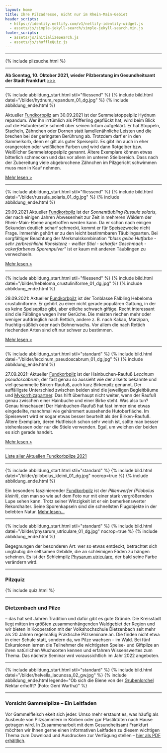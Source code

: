 ```yaml
---
layout: home
title: Ihre Pilzadresse, nicht nur im Rhein-Main-Gebiet
header_scripts:
  - https://identity.netlify.com/v1/netlify-identity-widget.js
  - assets/js/simple-jekyll-search/simple-jekyll-search.min.js
footer_scripts:
  - assets/js/initializeSearch.js
  - assets/js/shuffleQuiz.js
---
```

- - -

{% include pilzsuche.html %}

- - -

**Ab Sonntag, 10. Oktober 2021, wieder Pilzberatung im Gesundheitsamt der Stadt Frankfurt**  [\>>>](/pilzberatung)

- - -

{% include abbildung_start.html stil="fliessend" %}
{% include bild.html datei="/bilder/hydnum_repandum_01_dg.jpg" %}
{% include abbildung_ende.html %}

Aktueller [Fundkorbpilz](AA "Glossar-") am 30.09.2021 ist der Semmelstoppelpilz Hydnum repandum. Wer ihn irrtümlich als Pfifferling gepflückt hat, wird beim Blick auf die Hutunterseite schnell über seinen Irrtum aufgeklärt. Er hat Stoppeln, Stacheln, Zähnchen oder Dornen statt lamellenähnliche Leisten und die brechen bei der geringsten Berührung ab. Trotzdem darf er in den Sammelkorb, denn er gilt als guter Speisepilz. Es gibt ihn auch in eher orangeroten oder weißlichen Farben und wird dann Rotgelber bzw. Weißlicher Semmelstoppelpilz genannt. Ältere Exemplare können etwas bitterlich schmecken und das vor allem im unteren Stielbereich. Dass nach der Zubereitung viele abgebrochene Zähnchen im Pilzgericht schwimmen muss man in Kauf nehmen. 

[Mehr lesen >](/pilze/hydnum-repandum-semmelstoppelpilz)

<div style="clear:  both"></div>

- - -

{% include abbildung_start.html stil="fliessend" %}
{% include bild.html datei="/bilder/russula_solaris_01_dg.jpg" %}
{% include abbildung_ende.html %}

29.09.2021 Aktueller [Fundkorbpilz](AA "Glossar-") ist der *Sonnentäubling Russula solaris*, der nach einigen Jahren Abwesenheit zur Zeit in mehreren Wäldern der Rhein-Main-Ebene angetroffen werden kann. Da er schon nach einigen Sekunden deutlich scharf schmeckt, kommt er für Speisezwecke nicht Frage. Immerhin gehört er zu den leicht bestimmbaren Täublingsarten. Bei sorgfältiger Beachtung der Merkmalskombination *"blass gelbe Hutfarbe - sehr zerbrechliche Konsistenz - weißer Stiel - scharfer Geschmack - ockerfarbenes Sporenpulver"* ist er kaum mit anderen Täublingen zu verwechseln.

[Mehr lesen >](/pilze/russula-solaris-sonnentäubling)

<div style="clear:  both"></div>

- - -

{% include abbildung_start.html stil="fliessend" %}
{% include bild.html datei="/bilder/hebeloma_crustuliniforme_01_dg.jpg" %}
{% include abbildung_ende.html %}

28.09.2021: Aktueller [Fundkorbpilz](AA "Glossar-") ist der Tonblasse Fälbling Hebeloma crustuliniforme. Er gehört zu einer nicht gerade populären Gattung, in der es keine Speisepilze gibt, aber etliche schwach giftige. Recht interessant sind die Fälblinge wegen ihrer Gerüche. Die meisten riechen mehr oder weniger aufdringlich nach Rettich, andere z. B. nach Kakao, Marzipan, fruchtig-süßlich oder nach Bohnerwachs. Vor allem die nach Rettich riechenden Arten sind oft nur schwer zu bestimmen.

[Mehr lesen >](/pilze/hebeloma-crustuliniforme-tonblasser-fälbling)

<div style="clear:  both"></div>

- - -

{% include abbildung_start.html stil="standard" %}
{% include bild.html datei="/bilder/leccinum_pseudoscabrum_01_dg.jpg" %}
{% include abbildung_ende.html %}

27.09.2021: Aktueller [Fundkorbpilz](AA "Glossar-") ist der Hainbuchen-Raufuß *Leccinum pseudoscabrum*, der fast genau so aussieht wie der allseits bekannte und viel gesammelte Birken-Raufuß, auch kurz Birkenpilz genannt. Der auffälligste Unterschied zwischen beiden sind die jeweiligen Begleitbäume und [Mykorrhizapartner](Mykorrhiza "Glossar"). Das hilft überhaupt nicht weiter, wenn der Raufuß genau zwischen einer Hainbuche und einer Birke steht. Was also tun? Genau hinschauen! Der Hainbuchen-Raufuß hat fast immer eine etwas eingedellte, manchmal wie gehämmert aussehende Hutoberfläche. Im Speisewert wird er sogar etwas besser beurteilt als der Birken-Raufuß. Ältere Exemplare, deren Hutfleisch schon sehr weich ist, sollte man besser stehenlassen oder nur die Stiele verwenden. Egal, um welchen der beiden es sich gerade handelt.

[Mehr lesen >](/pilze/leccinum-pseudoscabrum-hainbuchenraufuß)

- - -

[Liste aller Aktuellen Fundkorbpilze 2021](/artikel/liste-aller-aktuellen-fundkorbpilze-2021.html)

- - -

{% include abbildung_start.html stil="standard" %}
{% include bild.html datei="/bilder/pilobolus_kleinii_01_dg.jpg" nocrop=true %}
{% include abbildung_ende.html %}

Ein besonders faszinierender [Fundkorbpilz](AA "Glossar-") ist der *Pillenwerfer (Pilobolus kleinii)*, den man so wie auf dem Foto nur mit einer stark vergrößernden Lupe sehen kann. Trotz seiner Winzigkeit ist er ein bemerkenswerter Rekordhalter. Seine Sporenkapseln sind die schnellsten Flugobjekte in der belebten Natur. [Mehr lesen...](/pilze/pilobolus-kleinii-pillenwerfer)

- - -

{% include abbildung_start.html stil="standard" %}
{% include bild.html datei="/bilder/physarum_utriculare_01_dg.jpg" nocrop=true %}
{% include abbildung_ende.html %}

Begegnungen der besonderen Art: wer so etwas entdeckt, betrachtet sich ungläubig die seltsamen Gebilde, die an schleimigen Fäden zu hängen scheinen. Es ist der Schleimpilz [Physarum utriculare](/pilze/physarum-utriculare-fadenfruchtschleimpilz), der bald seine Farbe verändern wird.

- - -

### Pilzquiz

{% include quiz.html %}

- - -

### Dietzenbach und Pilze

– das hat seit Jahren Tradition und dafür gibt es gute Gründe. Die Kreisstadt liegt mitten im größten zusammenhängenden Waldgebiet der Region und wir bieten in Kooperation mit der Volkshochschule Dietzenbach seit mehr als 20 Jahren regelmäßig Praktische Pilzseminare an. Die finden nicht etwa in einer Schule statt, sondern da, wo Pilze wachsen – im Wald. Bei fünf Exkursionen lernen die Teilnehmer die wichtigsten Speise- und Giftpilze an ihren natürlichen Wuchsorten kennen und erfahren Wissenswertes zum Thema. Das nächste Seminar wrd voraussichtlich im Jahr 2022 angeboten.  

- - -

{% include abbildung_start.html stil="standard" %}
{% include bild.html datei="/bilder/helvella_lacunosa_02_gw.jpg" %}
{% include abbildung_ende.html legende="Ob sich die Biene von der <a href='/pilze/helvella-lacunosa-grubenlorchel'>Grubenlorchel</a> Nektar erhofft?  (Foto: Gerd Wartha)" %}

- - -

### Vorsicht Gammelpilze – Ein Leitfaden

Vor Gammelfleisch ekelt sich jeder. Umso mehr erstaunt es, was häufig als Ausbeute von Pilzsammlern in Körben oder gar Plastiktüten nach Hause getragen wird. In Zusammenarbeit mit dem Gesundheitsamt Frankfurt möchten wir Ihnen gerne einen informativen Leitfaden zu diesem wichtigen Thema zum Download und Ausdrucken zur Verfügung stellen – [hier als PDF erhältlich](/assets/docs/Fundkorb.de-Gammelpilze.pdf).

- - -
